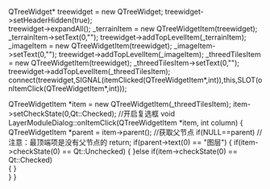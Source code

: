 QTreeWidget* treewidget = new QTreeWidget;
    treewidget->setHeaderHidden(true);  
    treewidget->expandAll();
    _terrainItem = new QTreeWidgetItem(treewidget); 
    _terrainItem->setText(0,""); 
    treewidget->addTopLevelItem(_terrainItem);
    _imageItem = new QTreeWidgetItem(treewidget);
    _imageItem->setText(0,""); 
    treewidget->addTopLevelItem(_imageItem);
    _threedTilesItem = new QTreeWidgetItem(treewidget); 
    _threedTilesItem->setText(0,""); 
    treewidget->addTopLevelItem(_threedTilesItem);
connect(treewidget,SIGNAL(itemClicked(QTreeWidgetItem*,int)),this,SLOT(onItemClick(QTreeWidgetItem*,int))); 


QTreeWidgetItem *item = new QTreeWidgetItem(_threedTilesItem);
item->setCheckState(0,Qt::Checked); //开启复选框
void LayerModuleDialog::onItemClick(QTreeWidgetItem *item, int column)
{
    QTreeWidgetItem *parent = item->parent();  //获取父节点 
     if(NULL==parent) //注意：最顶端项是没有父节点的 
         return;
    if(parent->text(0) == "图层")
    {
        if(item->checkState(0) == Qt::Unchecked)
        {
        }else if(item->checkState(0) == Qt::Checked)        
        {
        }    
    }
}


